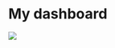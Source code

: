 # My dashboard
![](https://github.com/gethomepage/homepage/blob/dev/images/banner_dark@2x.png?raw=true)
